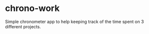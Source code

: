 # chrono-work
Simple chronometer app to help keeping track of the time spent on 3 different projects.